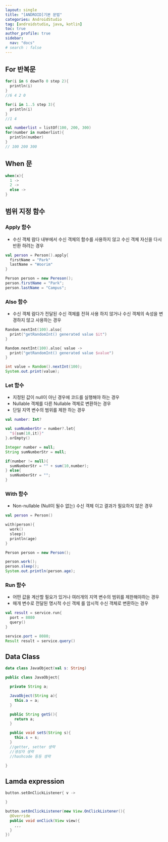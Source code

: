 ```yaml
---
layout: single
title: "[ANDROID]기본 문법"
categories: AndroidStudio
tag: [androidstudio, java, kotlin]
toc: true
author_profile: true
sidebar:
  nav: "docs"
# search : false
---
```


## For 반복문

```kotlin
for(i in 6 downTo 0 step 2){
  println(i)
}
//6 4 2 0

for(i in 1..5 step 3){
  println(i)
}
//1 4

val numberlist = listOf(100, 200, 300)
for(number in numberlist){
  println(number)
}
// 100 200 300
```

## When 문

```kotlin
when(x){
  1 ->
  2 ->
  else ->
}
```

## 범위 지정 함수

### Apply 함수

- 수신 객체 람다 내부에서 수신 객체의 함수를 사용하지 않고 수신 객체 자신을 다시 반환 하려는 경우

```kotlin
val person = Person().apply{
  firstName = "Park"
  lastName = "Woorim"
}
```

```java
Person person = new Pereson();
person.firstName = "Park";
person.lastName = "Campus";
```

### Also 함수

- 수신 객체 람다가 전달된 수신 객체를 전혀 사용 하지 않거나 수신 객체의 속성을 변경하지 않고 사용하는 경우

```kotlin
Random.nextInt(100).also{
  print("getRandomInt() generated value $it")
}

Random.nextInt(100).also{ value ->
  print("getRandomInt() generated value $value")
}
```

```java
int value = Random().nextInt(100);
System.out.print(value);
```

### Let 함수

- 지정된 값이 null이 아닌 경우에 코드를 실행해야 하는 경우
- Nullable 객체를 다른 Nullable 객체로 변환하는 경우
- 단일 지역 변수의 범위를 제한 하는 경우

```kotlin
val number: Int?

val sumNumberStr = number?.let{
  "${sum(10,it)}"
}.orEmpty()
```

```java
Integer number = null;
String sumNumberStr = null;

if(number != null){
  sumNumberStr = "" + sum(10,number);
} else{
  sumNumberStr = "";
}
```

### With 함수

- Non-nullable (Null이 될수 없는) 수신 객체 이고 결과가 필요하지 않은 경우

```kotlin
val person = Person()

with(person){
  work()
  sleep()
  println(age)
}
```

```java
Person person = new Person();

person.work();
person.sleep();
System.out.println(person.age);
```

### Run 함수

- 어떤 값을 계산할 필요가 있거나 여러개의 지역 변수의 범위를 제한해야하는 경우
- 매개 변수로 전달된 명시적 수신 객체 를 암시적 수신 객체로 변환하는 경우

```kotlin
val result = service.run{
  port = 8080
  query()
}
```

```java
service.port = 8080;
Result result = service.query()
```

## Data Class

```kotlin
data class JavaObject(val s: String)
```

```java
public class JavaObject{

  private String a;

  JavaObject(String a){
    this.a = a;
  }

  public String getS(){
    return a;
  }

  public void setS(String s){
    this.s = s;
  }
  //getter, setter 생략
  //생성자 생략
  //hashcode 등등 생략

}
```

## Lamda expression

```kotlin
button.setOnClickListener{ v ->

}
```

```java
button.setOnClickListener(new View.OnClickListener(){
  @Override
  public void onClick(View view){
    ,,,
  }
})
```
